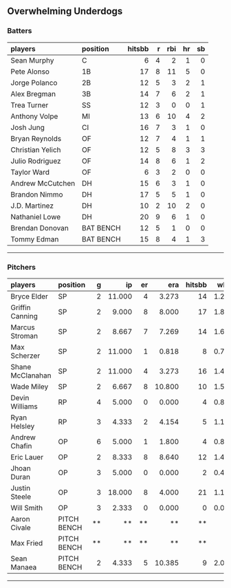 ## Overwhelming Underdogs

### Batters

 
|players          |position  | hitsbb|  r| rbi| hr| sb| 
|:----------------|:---------|------:|--:|---:|--:|--:| 
|Sean Murphy      |C         |      6|  4|   2|  1|  0| 
|Pete Alonso      |1B        |     17|  8|  11|  5|  0| 
|Jorge Polanco    |2B        |     12|  5|   3|  2|  1| 
|Alex Bregman     |3B        |     14|  7|   6|  2|  1| 
|Trea Turner      |SS        |     12|  3|   0|  0|  1| 
|Anthony Volpe    |MI        |     13|  6|  10|  4|  2| 
|Josh Jung        |CI        |     16|  7|   3|  1|  0| 
|Bryan Reynolds   |OF        |     12|  7|   4|  1|  1| 
|Christian Yelich |OF        |     12|  5|   8|  3|  3| 
|Julio Rodriguez  |OF        |     14|  8|   6|  1|  2| 
|Taylor Ward      |OF        |      6|  3|   2|  0|  0| 
|Andrew McCutchen |DH        |     15|  6|   3|  1|  0| 
|Brandon Nimmo    |DH        |     17|  5|   5|  1|  0| 
|J.D. Martinez    |DH        |     10|  2|  10|  2|  0| 
|Nathaniel Lowe   |DH        |     20|  9|   6|  1|  0| 
|Brendan Donovan  |BAT BENCH |     12|  5|   1|  0|  0| 
|Tommy Edman      |BAT BENCH |     15|  8|   4|  1|  3| 

* * *

### Pitchers

 
|players          |position    |  g|     ip| er|    era| hitsbb|  whip| so|  w| sv| 
|:----------------|:-----------|--:|------:|--:|------:|------:|-----:|--:|--:|--:| 
|Bryce Elder      |SP          |  2| 11.000|  4|  3.273|     14| 1.273|  9|  0|  0| 
|Griffin Canning  |SP          |  2|  9.000|  8|  8.000|     17| 1.889|  7|  0|  0| 
|Marcus Stroman   |SP          |  2|  8.667|  7|  7.269|     14| 1.615|  7|  1|  0| 
|Max Scherzer     |SP          |  2| 11.000|  1|  0.818|      8| 0.727| 11|  1|  0| 
|Shane McClanahan |SP          |  2| 11.000|  4|  3.273|     16| 1.455| 10|  0|  0| 
|Wade Miley       |SP          |  2|  6.667|  8| 10.800|     10| 1.500|  3|  0|  0| 
|Devin Williams   |RP          |  4|  5.000|  0|  0.000|      4| 0.800|  4|  1|  2| 
|Ryan Helsley     |RP          |  3|  4.333|  2|  4.154|      5| 1.154|  7|  2|  1| 
|Andrew Chafin    |OP          |  6|  5.000|  1|  1.800|      4| 0.800|  5|  0|  1| 
|Eric Lauer       |OP          |  2|  8.333|  8|  8.640|     12| 1.440|  8|  1|  0| 
|Jhoan Duran      |OP          |  3|  5.000|  0|  0.000|      2| 0.400|  6|  0|  0| 
|Justin Steele    |OP          |  3| 18.000|  8|  4.000|     21| 1.167| 17|  1|  0| 
|Will Smith       |OP          |  3|  2.333|  0|  0.000|      0| 0.000|  4|  0|  3| 
|Aaron Civale     |PITCH BENCH | **|     **| **|     **|     **|    **| **| **| **| 
|Max Fried        |PITCH BENCH | **|     **| **|     **|     **|    **| **| **| **| 
|Sean Manaea      |PITCH BENCH |  2|  4.333|  5| 10.385|      9| 2.077|  6|  0|  0| 


* * *


